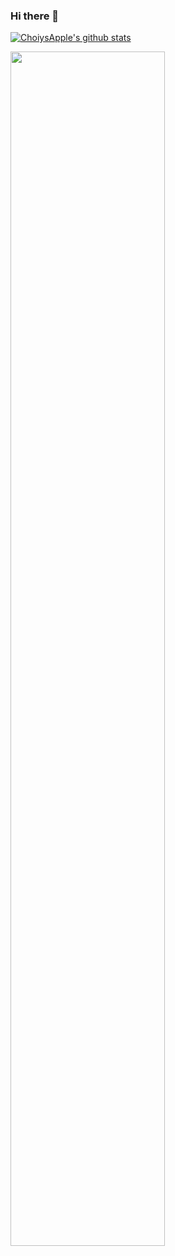 ### Hi there 👋
[![ChoiysApple's github stats](https://github-readme-stats.vercel.app/api?username=ChoiysApple&count_private=true)](https://github.com/anuraghazra/github-readme-stats)

[<img src="https://user-images.githubusercontent.com/43776784/124888859-73fda280-e011-11eb-8aa6-b8b4c8ef0d5a.png" width="70%">](https://testflight.apple.com/join/HJakiRWd)
